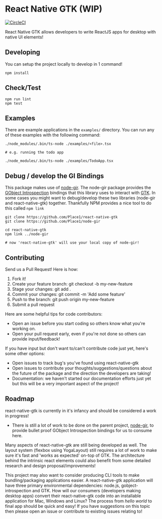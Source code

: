 # React Native GTK (WIP)
[![CircleCI](https://circleci.com/gh/Place1/react-native-gtk/tree/master.svg?style=shield)](https://circleci.com/gh/Place1/react-native-gtk/tree/master)

React Native GTK allows developers to write ReactJS apps for desktop with native UI elements!

## Developing
You can setup the project locally to develop in 1 command!
```
npm install
```

## Check/Test
```
npm run lint
npm test
```

## Examples
There are example applications in the `examples/` directory. You can run any of these examples
with the following command:
```
./node_modules/.bin/ts-node ./examples/<file>.tsx

# e.g. running the todo app

./node_modules/.bin/ts-node ./examples/TodoApp.tsx
```

## Debug / develop the GI Bindings
This package makes use of [node-gir](https://github.com/Place1/node-gir). The node-gir package provides the
[GObject Introspection](https://wiki.gnome.org/Projects/GObjectIntrospection) bindings that this library uses
to interact with [GTK](https://developer.gnome.org/gtk3/stable/). In some cases you might want to
debug/develop these two libraries (node-gir and react-native-gtk) together. Thankfully NPM provides a nice
tool to do this called `npm link`

```
git clone https://github.com/Place1/react-native-gtk
git clone https://github.com/Place1/node-gir

cd react-native-gtk
npm link ../node-gir

# now 'react-native-gtk' will use your local copy of node-gir!
```

## Contributing
Send us a Pull Request! Here is how:
1. Fork it!
2. Create your feature branch: git checkout -b my-new-feature
3. Stage your changes: git add .
3. Commit your changes: git commit -m 'Add some feature'
4. Push to the branch: git push origin my-new-feature
5. Submit a pull request

Here are some helpful tips for code contributors:
- Open an issue before you start coding so others know what you're working on.
- Open your pull request early, even if you're not done so others can provide input/feedback!

If you have input but don't want to/can't contribute code just yet, here's some other options:
- Open issues to track bug's you've found using react-native-gtk
- Open issues to contribute your thoughts/suggestions/questions about the future of the package
  and the direction the developers are taking!
- Documentation: we haven't started our documentation efforts just yet but this will be a very
  important aspect of the project!


## Roadmap
react-native-gtk is currently in it's infancy and should be considered a work in progress!

* There is still a lot of work to be done on the parent project, [node-gir](https://github.com/Place1/node-gir),
to provide bullet proof GObject Introspection bindings for us to consume here.

Many aspects of react-native-gtk are still being developed as well. The layout system (flexbox
using YogaLayout) still requires a lot of work to make sure it's fast and 'works as expected'
on-top of GTK. The architecture behind the intrinsic react elements could also benefit from
some detailed research and design proposal/improvements!

This project may also want to consider producing CLI tools to make bundling/packaging
applications easier. A react-native-gtk application will have three primary environmental
dependencies: node.js, gobject-introspection and GTK. How will our consumers (developers making
desktop apps) convert their react-native-gtk code into an installable application for Mac, Windows
and Linux? The process from _hello world_ to final app should be quick and easy! If you have suggestions
on this topic then please open an issue or contribute to existing issues relating to!
